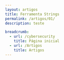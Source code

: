 ```yaml
---
layout: artigos
title: Ferramenta Strings
permalink: /artigos/01/
description: teste

breadcrumb:
  - url: /cybersecurity
    title: Página inicial
  - url: /Artigos
    title: Artigos
---
```



